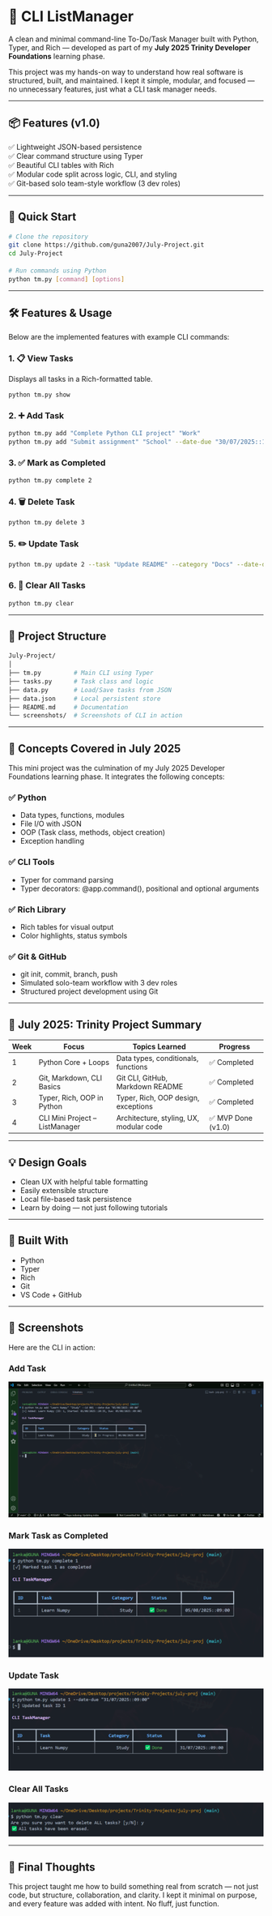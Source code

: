 # 🧰 CLI ListManager

A clean and minimal command-line To-Do/Task Manager built with Python, Typer, and Rich — developed as part of my **July 2025 Trinity Developer Foundations** learning phase.

This project was my hands-on way to understand how real software is structured, built, and maintained. I kept it simple, modular, and focused — no unnecessary features, just what a CLI task manager needs.

---

## 📦 Features (v1.0)

✅ Lightweight JSON-based persistence  
✅ Clear command structure using Typer  
✅ Beautiful CLI tables with Rich  
✅ Modular code split across logic, CLI, and styling  
✅ Git-based solo team-style workflow (3 dev roles)

---

## 🚀 Quick Start

```bash
# Clone the repository
git clone https://github.com/guna2007/July-Project.git
cd July-Project

# Run commands using Python
python tm.py [command] [options]
```

---

## 🛠️ Features & Usage

Below are the implemented features with example CLI commands:

### 1. 📋 View Tasks

Displays all tasks in a Rich-formatted table.

```bash
python tm.py show
```

### 2. ➕ Add Task

```bash
python tm.py add "Complete Python CLI project" "Work"
python tm.py add "Submit assignment" "School" --date-due "30/07/2025::18:00" --id 101
```

### 3. ✅ Mark as Completed

```bash
python tm.py complete 2
```

### 4. 🗑️ Delete Task

```bash
python tm.py delete 3
```

### 5. ✏️ Update Task

```bash
python tm.py update 2 --task "Update README" --category "Docs" --date-due "30/07/2025::20:00"
```

### 6. 🧹 Clear All Tasks

```bash
python tm.py clear
```

---

## 📁 Project Structure

```bash
July-Project/
│
├── tm.py         # Main CLI using Typer
├── tasks.py      # Task class and logic
├── data.py       # Load/Save tasks from JSON
├── data.json     # Local persistent store
├── README.md     # Documentation
└── screenshots/  # Screenshots of CLI in action
```

---

## 🧠 Concepts Covered in July 2025

This mini project was the culmination of my July 2025 Developer Foundations learning phase. It integrates the following concepts:

### ✅ Python

- Data types, functions, modules
- File I/O with JSON
- OOP (Task class, methods, object creation)
- Exception handling

### ✅ CLI Tools

- Typer for command parsing
- Typer decorators: @app.command(), positional and optional arguments

### ✅ Rich Library

- Rich tables for visual output
- Color highlights, status symbols

### ✅ Git & GitHub

- git init, commit, branch, push
- Simulated solo-team workflow with 3 dev roles
- Structured project development using Git

---

## 📅 July 2025: Trinity Project Summary

| Week | Focus                          | Topics Learned                          | Progress           |
| ---- | ------------------------------ | --------------------------------------- | ------------------ |
| 1    | Python Core + Loops            | Data types, conditionals, functions     | ✅ Completed       |
| 2    | Git, Markdown, CLI Basics      | Git CLI, GitHub, Markdown README        | ✅ Completed       |
| 3    | Typer, Rich, OOP in Python     | Typer, Rich, OOP design, exceptions     | ✅ Completed       |
| 4    | CLI Mini Project – ListManager | Architecture, styling, UX, modular code | ✅ MVP Done (v1.0) |

---

## 💡 Design Goals

- Clean UX with helpful table formatting
- Easily extensible structure
- Local file-based task persistence
- Learn by doing — not just following tutorials

---

## 🧱 Built With

- Python
- Typer
- Rich
- Git
- VS Code + GitHub

---

## 📸 Screenshots

Here are the CLI in action:

### Add Task

![Add Task](screenshots/Screenshot-add-tasks.png)

### Mark Task as Completed

![Task Completed](screenshots/Screenshot-completed.png)

### Update Task

![Update Task](screenshots/Screenshot-update.png)

### Clear All Tasks

![Clear Tasks](screenshots/Screenshot%20-clear.png)

---

## 🙌 Final Thoughts

This project taught me how to build something real from scratch — not just code, but structure, collaboration, and clarity. I kept it minimal on purpose, and every feature was added with intent. No fluff, just function.

